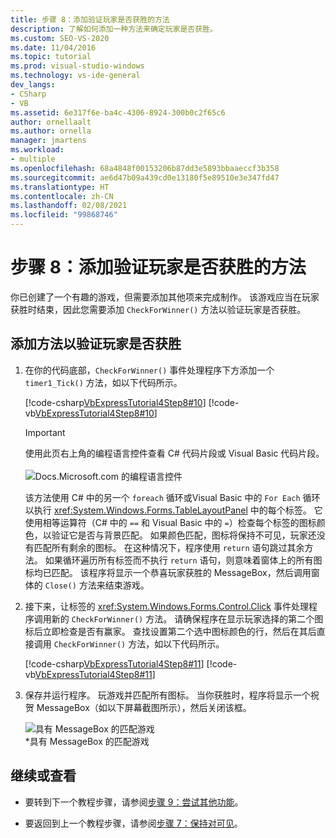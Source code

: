 ```yaml
---
title: 步骤 8：添加验证玩家是否获胜的方法
description: 了解如何添加一种方法来确定玩家是否获胜。
ms.custom: SEO-VS-2020
ms.date: 11/04/2016
ms.topic: tutorial
ms.prod: visual-studio-windows
ms.technology: vs-ide-general
dev_langs:
- CSharp
- VB
ms.assetid: 6e317f6e-ba4c-4306-8924-300b0c2f65c6
author: ornellaalt
ms.author: ornella
manager: jmartens
ms.workload:
- multiple
ms.openlocfilehash: 68a4848f00153206b87dd3e5893bbaaeccf3b358
ms.sourcegitcommit: ae6d47b09a439cd0e13180f5e89510e3e347fd47
ms.translationtype: HT
ms.contentlocale: zh-CN
ms.lasthandoff: 02/08/2021
ms.locfileid: "99868746"
---
```

# <a name="step-8-add-a-method-to-verify-whether-the-player-won"></a>步骤 8：添加验证玩家是否获胜的方法
你已创建了一个有趣的游戏，但需要添加其他项来完成制作。 该游戏应当在玩家获胜时结束，因此您需要添加 `CheckForWinner()` 方法以验证玩家是否获胜。

## <a name="to-add-a-method-to-verify-whether-the-player-won"></a>添加方法以验证玩家是否获胜

1. 在你的代码底部，`CheckForWinner()` 事件处理程序下方添加一个 `timer1_Tick()` 方法，如以下代码所示。

     [!code-csharp[VbExpressTutorial4Step8#10](../ide/codesnippet/CSharp/step-8-add-a-method-to-verify-whether-the-player-won_1.cs)]
     [!code-vb[VbExpressTutorial4Step8#10](../ide/codesnippet/VisualBasic/step-8-add-a-method-to-verify-whether-the-player-won_1.vb)]

      > [!IMPORTANT]
      > 使用此页右上角的编程语言控件查看 C# 代码片段或 Visual Basic 代码片段。<br><br>![Docs.Microsoft.com 的编程语言控件](../ide/media/docs-programming-language-control.png)     

     该方法使用 C# 中的另一个 `foreach` 循环或Visual Basic 中的 `For Each` 循环以执行 <xref:System.Windows.Forms.TableLayoutPanel> 中的每个标签。 它使用相等运算符（C# 中的 `==` 和 Visual Basic 中的 `=`）检查每个标签的图标颜色，以验证它是否与背景匹配。 如果颜色匹配，图标将保持不可见，玩家还没有匹配所有剩余的图标。 在这种情况下，程序使用 `return` 语句跳过其余方法。 如果循环遍历所有标签而不执行 `return` 语句，则意味着窗体上的所有图标均已匹配。 该程序将显示一个恭喜玩家获胜的 MessageBox，然后调用窗体的 `Close()` 方法来结束游戏。

2. 接下来，让标签的 <xref:System.Windows.Forms.Control.Click> 事件处理程序调用新的 `CheckForWinner()` 方法。 请确保程序在显示玩家选择的第二个图标后立即检查是否有赢家。 查找设置第二个选中图标颜色的行，然后在其后直接调用 `CheckForWinner()` 方法，如以下代码所示。

     [!code-csharp[VbExpressTutorial4Step8#11](../ide/codesnippet/CSharp/step-8-add-a-method-to-verify-whether-the-player-won_2.cs)]
     [!code-vb[VbExpressTutorial4Step8#11](../ide/codesnippet/VisualBasic/step-8-add-a-method-to-verify-whether-the-player-won_2.vb)]

3. 保存并运行程序。 玩游戏并匹配所有图标。 当你获胜时，程序将显示一个祝贺 MessageBox（如以下屏幕截图所示），然后关闭该框。

     ![具有 MessageBox 的匹配游戏](../ide/media/express_tut4step8.png)<br/>
*具有 MessageBox 的匹配游戏

## <a name="to-continue-or-review"></a>继续或查看

- 要转到下一个教程步骤，请参阅[步骤 9：尝试其他功能](../ide/step-9-try-other-features.md)。

- 要返回到上一个教程步骤，请参阅[步骤 7：保持对可见](../ide/step-7-keep-pairs-visible.md)。
